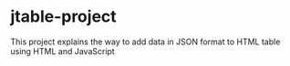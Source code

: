 # jtable-project

This project explains the way to add data in JSON format to HTML table using HTML and JavaScript
